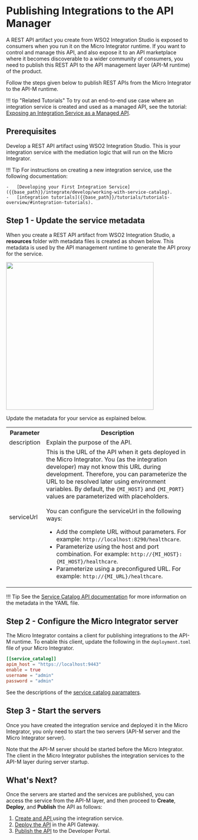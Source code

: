 # Publishing Integrations to the API Manager

A REST API artifact you create from WSO2 Integration Studio is exposed to consumers when you run it on the Micro Integrator runtime. If you want to control and manage this API, and also expose it to an API marketplace where it becomes discoverable to a wider community of consumers, you need to publish this REST API to the API management layer (API-M runtime) of the product.

Follow the steps given below to publish REST APIs from the Micro Integrator to the API-M runtime.

!!! tip "Related Tutorials"
        To try out an end-to-end use case where an integration service is created and used as a managed API, see the tutorial: [Exposing an Integration Service as a Managed API]({{base_path}}/tutorials/integration-tutorials/service-catalog-tutorial).

## Prerequisites

Develop a REST API artifact using WSO2 Integration Studio. This is your integration service with the mediation logic that will run on the Micro Integrator.

!!! Tip
    For instructions on creating a new integration service, use the following documentation: 

    -   [Developing your First Integration Service]({{base_path}}/integrate/develop/working-with-service-catalog).
    -   [integration tutorials]({{base_path}}/tutorials/tutorials-overview/#integration-tutorials).

## Step 1 - Update the service metadata

When you create a REST API artifact from WSO2 Integration Studio, a **resources** folder with metadata files is created as shown below. This metadata is used by the API management runtime to generate the API proxy for the service.

<img src="{{base_path}}/assets/img/integrate/tutorials/service-catalog/metadata-folder-service-catalog.png" width="400">

Update the metadata for your service as explained below.

<table>
    <tr>
        <th>
            Parameter
        </th>
        <th>
            Description
        </th>
    </tr>
    <tr>
        <td>
            description
        </td>
        <td>
            Explain the purpose of the API.
        </td>
    </tr>
    <tr>
        <td>
            serviceUrl
        </td>
        <td>
            This is the URL of the API when it gets deployed in the Micro Integrator. You (as the integration developer) may not know this URL during development. Therefore, you can parameterize the URL to be resolved later using environment variables. By default, the <code>{MI_HOST}</code> and <code>{MI_PORT}</code> values are parameterized with placeholders.</br></br>
            You can configure the serviceUrl in the following ways:
            <ul>
                <li>
                    Add the complete URL without parameters. For example: <code>http://localhost:8290/healthcare</code>.</br>
                </li>
                <li>
                    Parameterize using the host and port combination. For example: <code>http://{MI_HOST}:{MI_HOST}/healthcare</code>.
                </li>
                <li>
                    Parameterize using a preconfigured URL. For example: <code>http://{MI_URL}/healthcare</code>.
                </li>
            </ul>
        </td>
    </tr>
</table>

!!! Tip
    See the [Service Catalog API documentation]({{base_path}}/reference/product-apis/service-catalog-apis/service-catalog-v1/service-catalog-v1/) for more information on the metadata in the YAML file.

## Step 2 - Configure the Micro Integrator server

The Micro Integrator contains a client for publishing integrations to the API-M runtime. To enable this client, update the following in the `deployment.toml` file of your Micro Integrator.

```toml
[[service_catalog]]
apim_host = "https://localhost:9443"
enable = true
username = "admin"
password = "admin"
```

See the descriptions of the [service catalog paramaters]({{base_path}}/reference/config-catalog-mi/#service-catalog-client).

## Step 3 - Start the servers

Once you have created the integration service and deployed it in the Micro Integrator, you only need to start the two servers (API-M server and the Micro Integrator server). 

Note that the API-M server should be started before the Micro Integrator. The client in the Micro Integrator publishes the integration services to the API-M layer during server startup.

## What's Next?

Once the servers are started and the services are published, you can access the service from the API-M layer, and then proceed to **Create**, **Deploy**, and **Publish** the API as follows:

1. [Create and API ]({{base_path}}/design/create-api/create-an-api-using-a-service) using the integration service.
2. [Deploy the API]({{base_path}}/deploy-and-publish/deploy-on-gateway/deploy-api/deploy-an-api) in the API Gateway.
3. [Publish the API]({{base_path}}/deploy-and-publish/publish-on-dev-portal/publish-an-api) to the Developer Portal.
